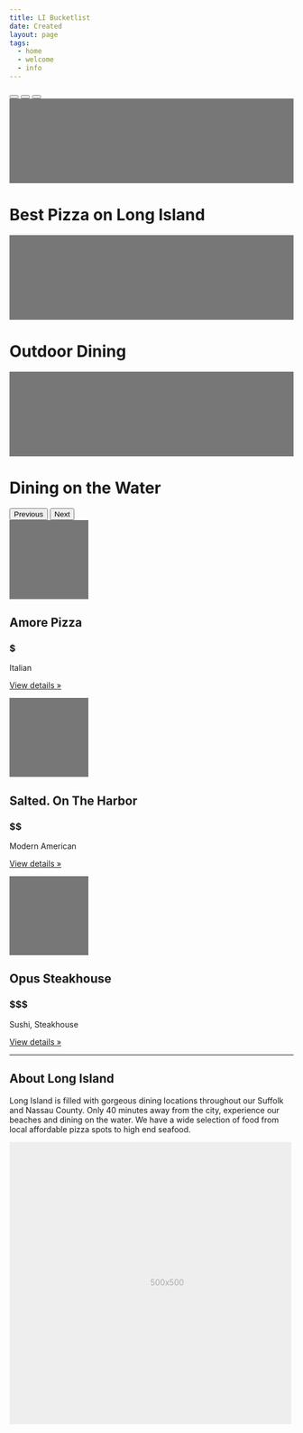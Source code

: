 ```yaml
---
title: LI Bucketlist
date: Created
layout: page
tags:
  - home
  - welcome
  - info
---
```

<div id="myCarousel" class="carousel slide" data-bs-ride="carousel">
    <div class="carousel-indicators">
      <button type="button" data-bs-target="#myCarousel" data-bs-slide-to="0" class="" aria-label="Slide 1"></button>
      <button type="button" data-bs-target="#myCarousel" data-bs-slide-to="1" aria-label="Slide 2" class="active" aria-current="true"></button>
      <button type="button" data-bs-target="#myCarousel" data-bs-slide-to="2" aria-label="Slide 3" class=""></button>
    </div>
    <div class="carousel-inner">
      <div class="carousel-item">
        <svg class="bd-placeholder-img" width="100%" height="100%" xmlns="http://www.w3.org/2000/svg" aria-hidden="true" preserveAspectRatio="xMidYMid slice" focusable="false"><rect width="100%" height="100%" fill="#777"></rect></svg>

   <div class="container">
          <div class="carousel-caption text-start">
            <h1>Best Pizza on Long Island</h1>
          </div>
        </div>
      </div>
      <div class="carousel-item active">
        <svg class="bd-placeholder-img" width="100%" height="100%" xmlns="http://www.w3.org/2000/svg" aria-hidden="true" preserveAspectRatio="xMidYMid slice" focusable="false"><rect width="100%" height="100%" fill="#777"></rect></svg>

   <div class="container">
          <div class="carousel-caption">
            <h1>Outdoor Dining</h1>
          </div>
        </div>
      </div>
      <div class="carousel-item">
        <svg class="bd-placeholder-img" width="100%" height="100%" xmlns="http://www.w3.org/2000/svg" aria-hidden="true" preserveAspectRatio="xMidYMid slice" focusable="false"><rect width="100%" height="100%" fill="#777"></rect></svg>

   <div class="container">
          <div class="carousel-caption text-end">
            <h1>Dining on the Water</h1>
          </div>
        </div>
      </div>
    </div>
  <button class="carousel-control-prev" type="button" data-bs-target="#myCarousel" data-bs-slide="prev">
      <span class="carousel-control-prev-icon" aria-hidden="true"></span>
      <span class="visually-hidden">Previous</span>
    </button>
  <button class="carousel-control-next" type="button" data-bs-target="#myCarousel" data-bs-slide="next">
      <span class="carousel-control-next-icon" aria-hidden="true"></span>
      <span class="visually-hidden">Next</span>
    </button>
  </div>


  <!-- Marketing messaging and featurettes
  ================================================== -->
  <!-- Wrap the rest of the page in another container to center all the content. -->

  <div class="container marketing">

<!-- Three columns of text below the carousel -->
  <div class="row">
      <div class="col-lg-4">
        <svg class="bd-placeholder-img square" width="140" height="140" xmlns="http://www.w3.org/2000/svg" role="img" aria-label="Placeholder: 140x140" preserveAspectRatio="xMidYMid slice" focusable="false"><title>Placeholder</title><rect width="100%" height="100%" fill="#777"></rect><text x="50%" y="50%" fill="#777" dy=".3em">140x140</text></svg>

   <h2>Amore Pizza</h2>
        <h3> $ </h3>
        <p> Italian </p>
        <p><a class="btn btn-secondary" href="#">View details »</a></p>
  </div><!-- /.col-lg-4 -->
      <div class="col-lg-4">
        <svg class="bd-placeholder-img rounded-circle" width="140" height="140" xmlns="http://www.w3.org/2000/svg" role="img" aria-label="Placeholder: 140x140" preserveAspectRatio="xMidYMid slice" focusable="false"><title>Placeholder</title><rect width="100%" height="100%" fill="#777"></rect><text x="50%" y="50%" fill="#777" dy=".3em">140x140</text></svg>

   <h2>Salted. On The Harbor</h2>
        <h3>$$</h3>
   <p> Modern American </p>
        <p><a class="btn btn-secondary" href="#">View details »</a></p>
  </div><!-- /.col-lg-4 -->
  <div class="col-lg-4">
        <svg class="bd-placeholder-img rounded-circle" width="140" height="140" xmlns="http://www.w3.org/2000/svg" role="img" aria-label="Placeholder: 140x140" preserveAspectRatio="xMidYMid slice" focusable="false"><title>Placeholder</title><rect width="100%" height="100%" fill="#777"></rect><text x="50%" y="50%" fill="#777" dy=".3em">140x140</text></svg>

  <h2>Opus Steakhouse</h2>
  <h3>$$$</h3>
  <p> Sushi, Steakhouse </p>
  <p><a class="btn btn-secondary" href="#">View details »</a></p>
  </div><!-- /.col-lg-4 -->
  </div><!-- /.row -->


  <!-- START THE FEATURETTES -->

  <hr class="featurette-divider">

   <div class="row featurette">
      <div class="col-md-7">
        <h2 class="featurette-heading">About Long Island</h2>
        <p class="lead">Long Island is filled with gorgeous dining locations throughout our Suffolk and Nassau County.
         Only 40 minutes away from the city, experience our beaches and dining on the water. We have a wide selection of food from local affordable pizza spots to high end seafood.
         </p>
      </div>
      <div class="col-md-5">
        <svg class="longisland.jpeg" width="500" height="500" xmlns="https://smithlib.org/images/long_island_room/images/GreetingsFromLI-2.jpg" role="img" 
        aria-label="Placeholder: 500x500" preserveAspectRatio="xMidYMid slice" focusable="false">
        <title>Placeholder</title><rect width="100%" height="100%" fill="#eee"></rect><text x="50%" y="50%" 
        fill="#aaa" dy=".3em">500x500</text></svg>

   </div>
    </div>

   
  <!-- /END THE FEATURETTES -->

  </div><!-- /.container -->
